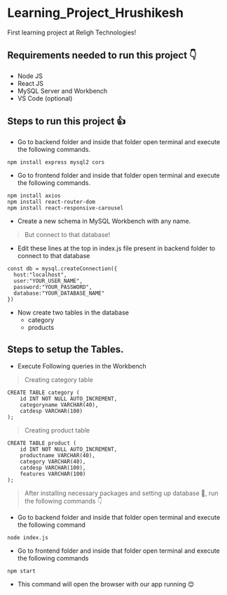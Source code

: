 # Learning_Project_Hrushikesh
First learning project at Religh Technologies!

## Requirements needed to run this project 👇
+ Node JS
+ React JS
+ MySQL Server and Workbench
+ VS Code (optional)

## Steps to run this project 👍
+ Go to backend folder and inside that folder open terminal and execute the following commands.
```
npm install express mysql2 cors
```
+ Go to frontend folder and inside that folder open terminal and execute the following commands.
```
npm install axios
npm install react-router-dom
npm install react-responsive-carousel
```
+ Create a new schema in MySQL Workbench with any name.
> But connect to that database!
+ Edit these lines at the top in index.js file present in backend folder to connect to that database 
```
const db = mysql.createConnection({
  host:"localhost",
  user:"YOUR_USER_NAME",
  password:"YOUR_PASSWORD",
  database:"YOUR_DATABASE_NAME"
})
```
+ Now create two tables in the database
  + category
  + products

## Steps to setup the Tables.
+ Execute Following queries in the Workbench
> Creating category table
```
CREATE TABLE category (
    id INT NOT NULL AUTO_INCREMENT,
    categoryname VARCHAR(40),
    catdesp VARCHAR(100)
);
```
> Creating product table
```
CREATE TABLE product (
    id INT NOT NULL AUTO_INCREMENT,
    productname VARCHAR(40),
    category VARCHAR(40),
    catdesp VARCHAR(100),
    features VARCHAR(100)
);
```
>After installing necessary packages and setting up database 🤘, run the following commands 👇
+ Go to backend folder and inside that folder open terminal and execute the following command
```
node index.js
```
+ Go to frontend folder and inside that folder open terminal and execute the following commands
```
npm start
```
+ This command will open the browser with our app running 😊
